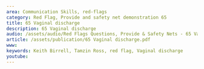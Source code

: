 ```yaml
---
area: Communication Skills, red-flags
category: Red Flag, Provide and safety net demonstration 65
title: 65 Vaginal discharge
description: 65 Vaginal discharge
audio: /assets/audio/Red Flags Questions, Provide & Safety Nets - 65 Vaginal discharge - MQ.mp3
article: /assets/publication/65 Vaginal discharge.pdf
www: 
keywords: Keith Birrell, Tamzin Ross, red flag, Vaginal discharge
youtube: 
--- 
```

